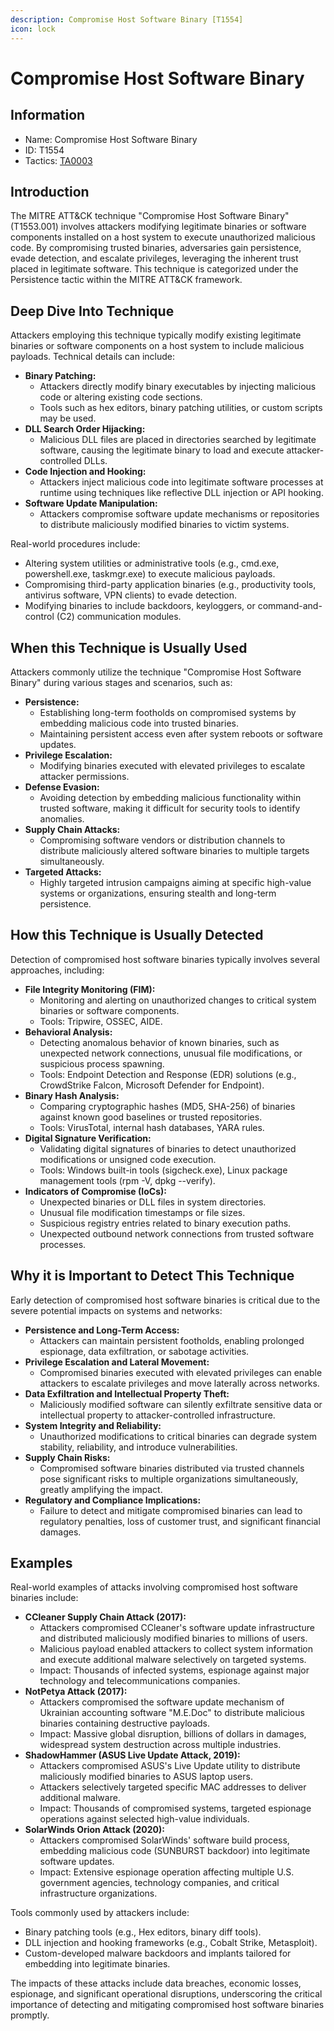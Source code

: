 ```yaml
---
description: Compromise Host Software Binary [T1554]
icon: lock
---
```


# Compromise Host Software Binary

## Information

- Name: Compromise Host Software Binary
- ID: T1554
- Tactics: [TA0003](../TA0003/TA0003.md)

## Introduction

The MITRE ATT\&CK technique "Compromise Host Software Binary" (T1553.001) involves attackers modifying legitimate binaries or software components installed on a host system to execute unauthorized malicious code. By compromising trusted binaries, adversaries gain persistence, evade detection, and escalate privileges, leveraging the inherent trust placed in legitimate software. This technique is categorized under the Persistence tactic within the MITRE ATT\&CK framework.

## Deep Dive Into Technique

Attackers employing this technique typically modify existing legitimate binaries or software components on a host system to include malicious payloads. Technical details can include:

- **Binary Patching:**
  - Attackers directly modify binary executables by injecting malicious code or altering existing code sections.
  - Tools such as hex editors, binary patching utilities, or custom scripts may be used.
- **DLL Search Order Hijacking:**
  - Malicious DLL files are placed in directories searched by legitimate software, causing the legitimate binary to load and execute attacker-controlled DLLs.
- **Code Injection and Hooking:**
  - Attackers inject malicious code into legitimate software processes at runtime using techniques like reflective DLL injection or API hooking.
- **Software Update Manipulation:**
  - Attackers compromise software update mechanisms or repositories to distribute maliciously modified binaries to victim systems.

Real-world procedures include:

- Altering system utilities or administrative tools (e.g., cmd.exe, powershell.exe, taskmgr.exe) to execute malicious payloads.
- Compromising third-party application binaries (e.g., productivity tools, antivirus software, VPN clients) to evade detection.
- Modifying binaries to include backdoors, keyloggers, or command-and-control (C2) communication modules.

## When this Technique is Usually Used

Attackers commonly utilize the technique "Compromise Host Software Binary" during various stages and scenarios, such as:

- **Persistence:**
  - Establishing long-term footholds on compromised systems by embedding malicious code into trusted binaries.
  - Maintaining persistent access even after system reboots or software updates.
- **Privilege Escalation:**
  - Modifying binaries executed with elevated privileges to escalate attacker permissions.
- **Defense Evasion:**
  - Avoiding detection by embedding malicious functionality within trusted software, making it difficult for security tools to identify anomalies.
- **Supply Chain Attacks:**
  - Compromising software vendors or distribution channels to distribute maliciously altered software binaries to multiple targets simultaneously.
- **Targeted Attacks:**
  - Highly targeted intrusion campaigns aiming at specific high-value systems or organizations, ensuring stealth and long-term persistence.

## How this Technique is Usually Detected

Detection of compromised host software binaries typically involves several approaches, including:

- **File Integrity Monitoring (FIM):**
  - Monitoring and alerting on unauthorized changes to critical system binaries or software components.
  - Tools: Tripwire, OSSEC, AIDE.
- **Behavioral Analysis:**
  - Detecting anomalous behavior of known binaries, such as unexpected network connections, unusual file modifications, or suspicious process spawning.
  - Tools: Endpoint Detection and Response (EDR) solutions (e.g., CrowdStrike Falcon, Microsoft Defender for Endpoint).
- **Binary Hash Analysis:**
  - Comparing cryptographic hashes (MD5, SHA-256) of binaries against known good baselines or trusted repositories.
  - Tools: VirusTotal, internal hash databases, YARA rules.
- **Digital Signature Verification:**
  - Validating digital signatures of binaries to detect unauthorized modifications or unsigned code execution.
  - Tools: Windows built-in tools (sigcheck.exe), Linux package management tools (rpm -V, dpkg --verify).
- **Indicators of Compromise (IoCs):**
  - Unexpected binaries or DLL files in system directories.
  - Unusual file modification timestamps or file sizes.
  - Suspicious registry entries related to binary execution paths.
  - Unexpected outbound network connections from trusted software processes.

## Why it is Important to Detect This Technique

Early detection of compromised host software binaries is critical due to the severe potential impacts on systems and networks:

- **Persistence and Long-Term Access:**
  - Attackers can maintain persistent footholds, enabling prolonged espionage, data exfiltration, or sabotage activities.
- **Privilege Escalation and Lateral Movement:**
  - Compromised binaries executed with elevated privileges can enable attackers to escalate privileges and move laterally across networks.
- **Data Exfiltration and Intellectual Property Theft:**
  - Maliciously modified software can silently exfiltrate sensitive data or intellectual property to attacker-controlled infrastructure.
- **System Integrity and Reliability:**
  - Unauthorized modifications to critical binaries can degrade system stability, reliability, and introduce vulnerabilities.
- **Supply Chain Risks:**
  - Compromised software binaries distributed via trusted channels pose significant risks to multiple organizations simultaneously, greatly amplifying the impact.
- **Regulatory and Compliance Implications:**
  - Failure to detect and mitigate compromised binaries can lead to regulatory penalties, loss of customer trust, and significant financial damages.

## Examples

Real-world examples of attacks involving compromised host software binaries include:

- **CCleaner Supply Chain Attack (2017):**
  - Attackers compromised CCleaner's software update infrastructure and distributed maliciously modified binaries to millions of users.
  - Malicious payload enabled attackers to collect system information and execute additional malware selectively on targeted systems.
  - Impact: Thousands of infected systems, espionage against major technology and telecommunications companies.
- **NotPetya Attack (2017):**
  - Attackers compromised the software update mechanism of Ukrainian accounting software "M.E.Doc" to distribute malicious binaries containing destructive payloads.
  - Impact: Massive global disruption, billions of dollars in damages, widespread system destruction across multiple industries.
- **ShadowHammer (ASUS Live Update Attack, 2019):**
  - Attackers compromised ASUS's Live Update utility to distribute maliciously modified binaries to ASUS laptop users.
  - Attackers selectively targeted specific MAC addresses to deliver additional malware.
  - Impact: Thousands of compromised systems, targeted espionage operations against selected high-value individuals.
- **SolarWinds Orion Attack (2020):**
  - Attackers compromised SolarWinds' software build process, embedding malicious code (SUNBURST backdoor) into legitimate software updates.
  - Impact: Extensive espionage operation affecting multiple U.S. government agencies, technology companies, and critical infrastructure organizations.

Tools commonly used by attackers include:

- Binary patching tools (e.g., Hex editors, binary diff tools).
- DLL injection and hooking frameworks (e.g., Cobalt Strike, Metasploit).
- Custom-developed malware backdoors and implants tailored for embedding into legitimate binaries.

The impacts of these attacks include data breaches, economic losses, espionage, and significant operational disruptions, underscoring the critical importance of detecting and mitigating compromised host software binaries promptly.
